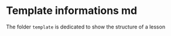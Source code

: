 # Template informations md
The folder ```template``` is dedicated to show the structure of a lesson


